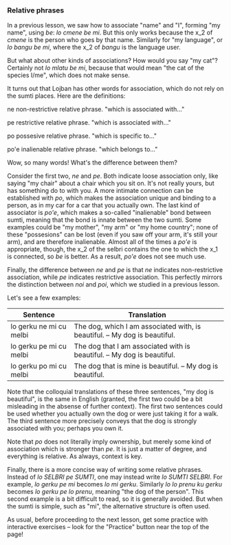 ### Relative phrases

In a previous lesson, we saw how to associate "name" and "I", forming "my name", using _be_: _lo cmene be mi_.
But this only works because the x_2 of _cmene_ is the person who goes by that name.
Similarly for "my language", or _lo bangu be mi_, where the x_2 of _bangu_ is the language user.

But what about other kinds of associations?
How would you say "my cat"?
Certainly not _lo mlatu be mi_, because that would mean "the cat of the species I/me", which does not make sense.

It turns out that Lojban has other words for association, which do not rely on the sumti places.
Here are the definitions:

<span class="definition-head">ne</span> non-restrictive relative phrase. "which is associated with..."

<span class="definition-head">pe</span> restrictive relative phrase. "which is associated with..."

<span class="definition-head">po</span> possesive relative phrase. "which is specific to..."

<span class="definition-head">po'e</span> inalienable relative phrase. "which belongs to..."

Wow, so many words!
What's the difference between them?

<!--Let's concentrate on the first two, _ne_ and _pe_.-->
Consider the first two, _ne_ and _pe_.
Both indicate loose association only, like saying "my chair" about a chair which you sit on.
It's not really yours, but has something do to with you.
A more intimate connection can be established with _po_, which makes the association unique and binding to a person, as in my car for a car that you actually own.
The last kind of associator is _po'e_, which makes a so-called "inalienable" bond between sumti, meaning that the bond is innate between the two sumti.
Some examples could be "my mother", "my arm" or "my home country"; none of these "possesions" can be lost (even if you saw off your arm, it's still your arm), and are therefore inalienable.
Almost all of the times a _po'e_ is appropriate, though, the x_2 of the selbri contains the one to which the x_1 is connected, so _be_ is better.
As a result, _po'e_ does not see much use.

Finally, the difference between _ne_ and _pe_ is that _ne_ indicates non-restrictive association, while _pe_ indicates restrictive association.
This perfectly mirrors the distinction between _noi_ and _poi_, which we studied in a previous lesson.

Let's see a few examples:

|Sentence|Translation|
|--------|-----------|
|lo gerku ne mi cu melbi|The dog, which I am associated with, is beautiful. &ndash; My dog is beautiful.|
|lo gerku pe mi cu melbi|The dog that I am associated with is beautiful. &ndash; My dog is beautiful.|
|lo gerku po mi cu melbi|The dog that is mine is beautiful. &ndash; My dog is beautiful.|

Note that the colloquial translations of these three sentences, "my dog is beautiful", is the same in English (granted, the first two could be a bit misleading in the absense of further context).
The first two sentences could be used whether you actually own the dog or were just taking it for a walk.
The third sentence more precisely conveys that the dog is strongly associated with you; perhaps you own it.

Note that _po_ does not literally imply ownership, but merely some kind of association which is stronger than _pe_.
It is just a matter of degree, and everything is relative.
As always, context is key.

Finally, there is a more concise way of writing some relative phrases.
Instead of _lo SELBRI pe SUMTI_, one may instead write _lo SUMTI SELBRI_.
For example, _lo gerku pe mi_ becomes _lo mi gerku_.
Similarly _lo lo prenu ku gerku_ becomes _lo gerku pe lo prenu_, meaning "the dog of the person".
This second example is a bit difficult to read, so it is generally avoided.
But when the sumti is simple, such as "mi", the alternative structure is often used.

As usual, before proceeding to the next lesson, get some practice with interactive exercises &ndash; look for the "Practice" button near the top of the page!
